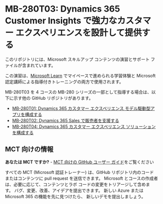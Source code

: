 # MB-280T03: Dynamics 365 Customer Insights で強力なカスタマー エクスペリエンスを設計して提供する

このリポジトリには、Microsoft スキルアップ コンテンツの演習とサポート ファイルが含まれています。

この演習は、[Microsoft Learn](https://learn.microsoft.com) でマイペースで進められる学習体験と Microsoft 認定講師による指導付きトレーニングの両方で使用されます。

MB-280T03 を 4 コースの MB-280 シリーズの一部として指導する場合は、以下に示す他の GitHub リポジトリがあります。
- [MB-280T01: Dynamics 365 カスタマー エクスペリエンス モデル駆動型アプリを構成する](https://github.com/MicrosoftLearning/MB-280T01-Configure-Dynamics-365-customer-experience-model-driven-apps)
- [MB-280T02: Dynamics 365 Sales で販売者を支援する](https://github.com/MicrosoftLearning/MB-280T02-Empower-sellers-with-Dynamics-365-Sales-and-Microsoft-365-Copilot-for-Sales)
- [MB-280T04: Dynamics 365 カスタマー エクスペリエンス ソリューションを構成する](https://github.com/MicrosoftLearning/MB-280T04-Configure-a-Dynamics-365-customer-experience-solution)

## MCT 向けの情報

**あなたは MCT ですか?** - [MCT 向けの GitHub ユーザー ガイド](https://microsoftlearning.github.io/MCT-User-Guide/)をご覧ください

すべての MCT (Microsoft 認証トレーナー) は、GitHub リポジトリ内のコードまたはコンテンツに pull request を送信できます。 Microsoft とコースの作成者は、必要に応じて、コンテンツとラボ コードの変更をトリアージして含めます。 バグ、変更、改善、アイデアを提出できます。 新しい Azure または Microsoft 365 の機能を先に見つけたら、 新しいデモを提出しましょう。

